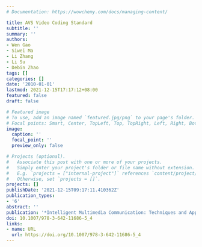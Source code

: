 ```yaml
---
# Documentation: https://wowchemy.com/docs/managing-content/

title: AVS Video Coding Standard
subtitle: ''
summary: ''
authors:
- Wen Gao
- Siwei Ma
- Li Zhang
- Li Su
- Debin Zhao
tags: []
categories: []
date: '2010-01-01'
lastmod: 2021-12-15T17:17:12+08:00
featured: false
draft: false

# Featured image
# To use, add an image named `featured.jpg/png` to your page's folder.
# Focal points: Smart, Center, TopLeft, Top, TopRight, Left, Right, BottomLeft, Bottom, BottomRight.
image:
  caption: ''
  focal_point: ''
  preview_only: false

# Projects (optional).
#   Associate this post with one or more of your projects.
#   Simply enter your project's folder or file name without extension.
#   E.g. `projects = ["internal-project"]` references `content/project/deep-learning/index.md`.
#   Otherwise, set `projects = []`.
projects: []
publishDate: '2021-12-15T09:17:11.410362Z'
publication_types:
- '6'
abstract: ''
publication: '*Intelligent Multimedia Communication: Techniques and Applications*'
doi: 10.1007/978-3-642-11686-5_4
links:
- name: URL
  url: https://doi.org/10.1007/978-3-642-11686-5_4
---
```

